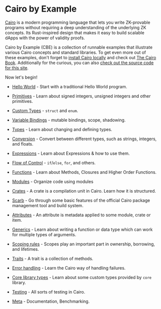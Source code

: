 # Cairo by Example

[Cairo][cairo] is a modern programming language that lets you write ZK-provable programs without requiring a deep understanding of the underlying ZK concepts.
Its Rust-inspired design that makes it easy to build scalable dApps with the power of validity proofs.

Cairo by Example (CBE) is a collection of runnable examples that illustrate various Cairo
concepts and standard libraries. To get even more out of these examples, don't forget
to [install Cairo locally][install] and check out [The Cairo Book][book].
Additionally for the curious, you can also [check out the source code for this site][home].

Now let's begin!

- [Hello World](hello.md) - Start with a traditional Hello World program.

- [Primitives](primitives.md) - Learn about signed integers, unsigned integers and other primitives.

- [Custom Types](custom_types.md) - `struct` and `enum`.

- [Variable Bindings](variable_bindings.md) - mutable bindings, scope, shadowing.

- [Types](types.md) - Learn about changing and defining types.

- [Conversion](conversion.md) - Convert between different types, such as strings, integers, and floats.

- [Expressions](expression.md) - Learn about Expressions & how to use them.

- [Flow of Control](flow_control.md) - `if`/`else`, `for`, and others.

- [Functions](fn.md) - Learn about Methods, Closures and Higher Order Functions.

- [Modules](mod.md) - Organize code using modules

- [Crates](crates.md) - A crate is a compilation unit in Cairo. Learn how it is structured.

- [Scarb](scarb.md) - Go through some basic features of the official Cairo package management tool and build system.

- [Attributes](attribute.md) - An attribute is metadata applied to some module, crate or item.

- [Generics](generics.md) - Learn about writing a function or data type which can work for multiple types of arguments.

- [Scoping rules](scope.md) - Scopes play an important part in ownership, borrowing, and lifetimes.

- [Traits](trait.md) - A trait is a collection of methods.

- [Error handling](error.md) - Learn the Cairo way of handling failures.

- [Core library types](core.md) - Learn about some custom types provided by `core` library.

- [Testing](testing.md) - All sorts of testing in Cairo.

- [Meta](meta.md) - Documentation, Benchmarking.

[cairo]: https://www.cairo-lang.org/
[install]: https://book.cairo-lang.org/ch01-01-installation.html
[book]: https://book.cairo-lang.org/
[home]: https://github.com/cairo-book/cairo-by-example
